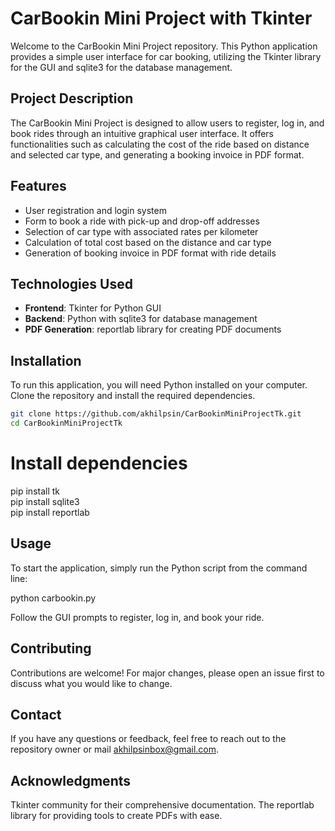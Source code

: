 # CarBookin Mini Project with Tkinter  
  
Welcome to the CarBookin Mini Project repository. This Python application provides a simple user interface for car booking, utilizing the Tkinter library for the GUI and sqlite3 for the database management.  
  
## Project Description  
  
The CarBookin Mini Project is designed to allow users to register, log in, and book rides through an intuitive graphical user interface. It offers functionalities such as calculating the cost of the ride based on distance and selected car type, and generating a booking invoice in PDF format.  
  
## Features  
  
- User registration and login system  
- Form to book a ride with pick-up and drop-off addresses  
- Selection of car type with associated rates per kilometer  
- Calculation of total cost based on the distance and car type  
- Generation of booking invoice in PDF format with ride details  
  
## Technologies Used  
  
- **Frontend**: Tkinter for Python GUI  
- **Backend**: Python with sqlite3 for database management  
- **PDF Generation**: reportlab library for creating PDF documents  
  
## Installation  
  
To run this application, you will need Python installed on your computer. Clone the repository and install the required dependencies.  
  
```bash  
git clone https://github.com/akhilpsin/CarBookinMiniProjectTk.git  
cd CarBookinMiniProjectTk
```
  
# Install dependencies  
pip install tk  
pip install sqlite3  
pip install reportlab  
 

## Usage
 
To start the application, simply run the Python script from the command line:

python carbookin.py  
 
Follow the GUI prompts to register, log in, and book your ride.
## Contributing
 
Contributions are welcome! For major changes, please open an issue first to discuss what you would like to change.

## Contact
 
If you have any questions or feedback, feel free to reach out to the repository owner or mail akhilpsinbox@gmail.com.

## Acknowledgments
Tkinter community for their comprehensive documentation.
The reportlab library for providing tools to create PDFs with ease.
